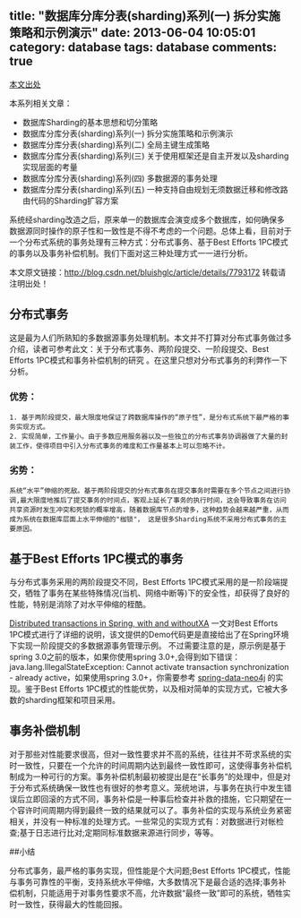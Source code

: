 title: "数据库分库分表(sharding)系列(一) 拆分实施策略和示例演示"
date: 2013-06-04 10:05:01
category: database
tags: database
comments: true
---

[本文出处](http://blog.csdn.net/bluishglc/article/details/7793172)

本系列相关文章：

* 数据库Sharding的基本思想和切分策略
* 数据库分库分表(sharding)系列(一) 拆分实施策略和示例演示
* 数据库分库分表(sharding)系列(二) 全局主键生成策略
* 数据库分库分表(sharding)系列(三) 关于使用框架还是自主开发以及sharding实现层面的考量
* 数据库分库分表(sharding)系列(四) 多数据源的事务处理
* 数据库分库分表(sharding)系列(五) 一种支持自由规划无须数据迁移和修改路由代码的Sharding扩容方案

系统经sharding改造之后，原来单一的数据库会演变成多个数据库，如何确保多数据源同时操作的原子性和一致性是不得不考虑的一个问题。总体上看，目前对于一个分布式系统的事务处理有三种方式：分布式事务、基于Best Efforts 1PC模式的事务以及事务补偿机制。我们下面对这三种处理方式一一进行分析。

本文原文链接：http://blog.csdn.net/bluishglc/article/details/7793172 转载请注明出处！

## 分布式事务

这是最为人们所熟知的多数据源事务处理机制。本文并不打算对分布式事务做过多介绍，读者可参考此文：关于分布式事务、两阶段提交、一阶段提交、Best Efforts 1PC模式和事务补偿机制的研究 。在这里只想对分布式事务的利弊作一下分析。

### 优势：

	1. 基于两阶段提交，最大限度地保证了跨数据库操作的“原子性”，是分布式系统下最严格的事务实现方式。
	2. 实现简单，工作量小。由于多数应用服务器以及一些独立的分布式事务协调器做了大量的封装工作，使得项目中引入分布式事务的难度和工作量基本上可以忽略不计。

### 劣势：

	系统“水平”伸缩的死敌。基于两阶段提交的分布式事务在提交事务时需要在多个节点之间进行协调,最大限度地推后了提交事务的时间点，客观上延长了事务的执行时间，这会导致事务在访问共享资源时发生冲突和死锁的概率增高，随着数据库节点的增多，这种趋势会越来越严重，从而成为系统在数据库层面上水平伸缩的"枷锁"， 这是很多Sharding系统不采用分布式事务的主要原因。

## 基于Best Efforts 1PC模式的事务

与分布式事务采用的两阶段提交不同，Best Efforts 1PC模式采用的是一阶段端提交，牺牲了事务在某些特殊情况(当机、网络中断等)下的安全性，却获得了良好的性能，特别是消除了对水平伸缩的桎酷。

[Distributed transactions in Spring, with and withoutXA](http://www.javaworld.com/javaworld/jw-01-2009/jw-01-spring-transactions.html?page=5)
一文对Best Efforts 1PC模式进行了详细的说明，该文提供的Demo代码更是直接给出了在Spring环境下实现一阶段提交的多数据源事务管理示例。
不过需要注意的是，原示例是基于spring 3.0之前的版本，如果你使用spring 3.0+,会得到如下错误：java.lang.IllegalStateException: Cannot activate transaction synchronization - already active，如果使用spring 3.0+，你需要参考
[spring-data-neo4j](https://github.com/SpringSource/spring-data-graph/blob/master/spring-data-neo4j/src/main/java/org/springframework/data/neo4j/transaction/ChainedTransactionManager.java)
的实现。鉴于Best Efforts 1PC模式的性能优势，以及相对简单的实现方式，它被大多数的sharding框架和项目采用。

## 事务补偿机制

对于那些对性能要求很高，但对一致性要求并不高的系统，往往并不苛求系统的实时一致性，只要在一个允许的时间周期内达到最终一致性即可，这使得事务补偿机制成为一种可行的方案。事务补偿机制最初被提出是在“长事务”的处理中，但是对于分布式系统确保一致性也有很好的参考意义。笼统地讲，与事务在执行中发生错误后立即回滚的方式不同，事务补偿是一种事后检查并补救的措施，它只期望在一个容许时间周期内得到最终一致的结果就可以了。事务补偿的实现与系统业务紧密相关，并没有一种标准的处理方式。一些常见的实现方式有：对数据进行对帐检查;基于日志进行比对;定期同标准数据来源进行同步，等等。

##小结

分布式事务，最严格的事务实现，但性能是个大问题;Best Efforts 1PC模式，性能与事务可靠性的平衡，支持系统水平伸缩，大多数情况下是最合适的选择;事务补偿机制，只能适用于对事务性要求不高，允许数据“最终一致”即可的系统，牺牲实时一致性，获得最大的性能回报。
